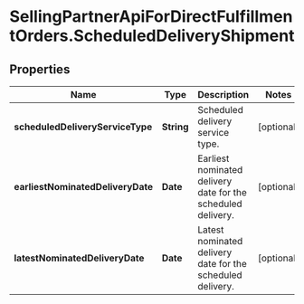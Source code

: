 # SellingPartnerApiForDirectFulfillmentOrders.ScheduledDeliveryShipment

## Properties
Name | Type | Description | Notes
------------ | ------------- | ------------- | -------------
**scheduledDeliveryServiceType** | **String** | Scheduled delivery service type. | [optional] 
**earliestNominatedDeliveryDate** | **Date** | Earliest nominated delivery date for the scheduled delivery. | [optional] 
**latestNominatedDeliveryDate** | **Date** | Latest nominated delivery date for the scheduled delivery. | [optional] 


